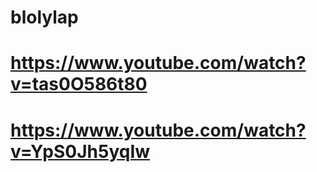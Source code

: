 # blolylap
# https://www.youtube.com/watch?v=tas0O586t80
# https://www.youtube.com/watch?v=YpS0Jh5yqIw
